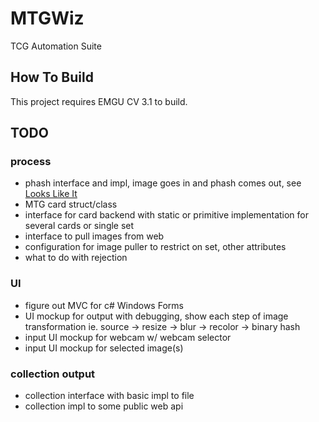 # MTGWiz
TCG Automation Suite

## How To Build

This project requires EMGU CV 3.1 to build.

## TODO

### process
- phash interface and impl, image goes in and phash comes out, see [Looks Like It](http://www.hackerfactor.com/blog/?/archives/432-Looks-Like-It.html)
- MTG card struct/class
- interface for card backend with static or primitive implementation for several cards or single set
- interface to pull images from web
- configuration for image puller to restrict on set, other attributes
- what to do with rejection

### UI
- figure out MVC for c# Windows Forms
- UI mockup for output with debugging, show each step of image transformation ie. source -> resize -> blur -> recolor -> binary hash
- input UI mockup for webcam w/ webcam selector
- input UI mockup for selected image(s)

### collection output
- collection interface with basic impl to file
- collection impl to some public web api
